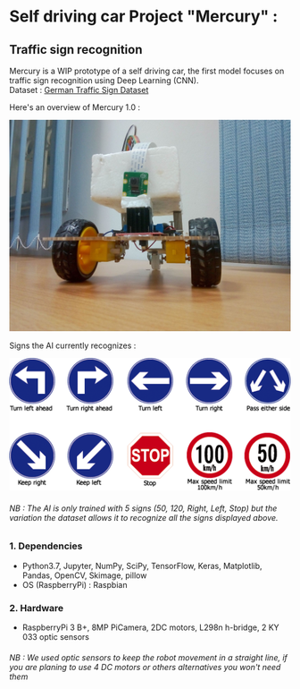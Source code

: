 # Self driving car Project "Mercury" :   
## Traffic sign recognition  
Mercury is a WIP prototype of a self driving car, the first model focuses on traffic sign recognition using Deep Learning (CNN).  
Dataset : [German Traffic Sign Dataset](http://benchmark.ini.rub.de/?section=gtsrb&subsection=dataset)  
  
Here's an overview of Mercury 1.0 :  
  
![alt text](Images/Overview.jpg "Mercury 1.0") 
  
Signs the AI currently recognizes :  
  
![alt text](Images/Signs.png "Signs")  
###### NB : The AI is only trained with 5 signs (50, 120, Right, Left, Stop) but the variation the dataset allows it to recognize all the signs displayed above.  
### 1. Dependencies  
* Python3.7, Jupyter, NumPy, SciPy, TensorFlow, Keras, Matplotlib, Pandas, OpenCV, Skimage, pillow  
* OS (RaspberryPi) : Raspbian  
### 2. Hardware  
* RaspberryPi 3 B+, 8MP PiCamera, 2DC motors, L298n h-bridge, 2 KY 033 optic sensors  
###### NB : We used optic sensors to keep the robot movement in a straight line, if you are planing to use 4 DC motors or others alternatives you won't need them
